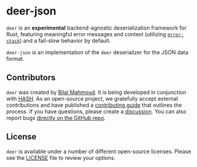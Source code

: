 [license]: https://github.com/hashintel/labs/blob/main/libs/deer/LICENSE.md

# deer-json

`deer` is an **experimental** backend-agnostic deserialization framework for Rust, featuring meaningful error messages and context (utilizing [`error-stack`](https://crates.io/crates/error-stack)) and a fail-slow behavior by default.

`deer-json` is an implementation of the `deer` deserializer for the JSON data format.

## Contributors

`deer` was created by [Bilal Mahmoud](https://github.com/indietyp). It is being developed in conjunction with [HASH](https://hash.dev/). As an open-source project, we gratefully accept external contributions and have published a [contributing guide](https://github.com/hashintel/labs/blob/main/.github/CONTRIBUTING.md) that outlines the process. If you have questions, please create a [discussion](https://github.com/orgs/hashintel/discussions). You can also report bugs [directly on the GitHub repo](https://github.com/hashintel/labs/issues/new/choose).

## License

`deer` is available under a number of different open-source licenses. Please see the [LICENSE] file to review your options.
